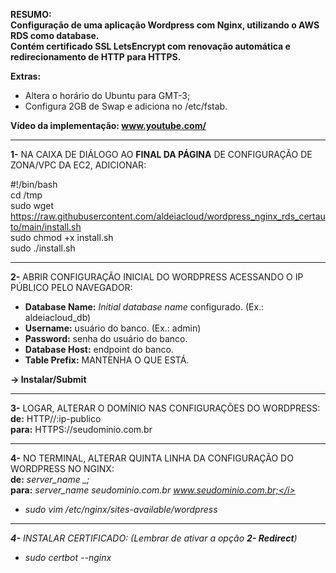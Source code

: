 <b>RESUMO: <br>Configuração de uma aplicação Wordpress com Nginx, utilizando o AWS RDS como database. <br>
Contém certificado SSL LetsEncrypt com renovação automática e redirecionamento de HTTP para HTTPS.</b>

 <b>Extras:</b>
  - Altera o horário do Ubuntu para GMT-3;
  - Configura 2GB de Swap e adiciona no /etc/fstab.

<b>Vídeo da implementação: www.youtube.com/</b>

------------------------------------------------------------------------------

<b>1-</b> NA CAIXA DE DIÁLOGO AO <b>FINAL DA PÁGINA</b> DE CONFIGURAÇÃO DE ZONA/VPC DA EC2, ADICIONAR:

#!/bin/bash<br>
cd /tmp<br>
sudo wget https://raw.githubusercontent.com/aldeiacloud/wordpress_nginx_rds_certauto/main/install.sh<br>
sudo chmod +x install.sh<br>
sudo ./install.sh<br>

------------------------------------------------------------------------------

<b>2-</b> ABRIR CONFIGURAÇÃO INICIAL DO WORDPRESS ACESSANDO O IP PÚBLICO PELO NAVEGADOR:

- <b>Database Name:</b> <i>Initial database name</i> configurado. (Ex.: aldeiacloud_db)<br>
- <b>Username:</b> usuário do banco. (Ex.: admin)<br>
- <b>Password:</b> senha do usuário do banco.<br>
- <b>Database Host:</b> endpoint do banco.<br>
- <b>Table Prefix:</b> MANTENHA O QUE ESTÁ.<br>

<b>-> Instalar/Submit</b>

------------------------------------------------------------------------------

<b>3-</b> LOGAR, ALTERAR O DOMÍNIO NAS CONFIGURAÇÕES DO WORDPRESS:<br>
<b>de:</b> HTTP//:ip-publico<br>
<b>para:</b> HTTPS://seudominio.com.br

------------------------------------------------------------------------------

<b>4-</b> NO TERMINAL, ALTERAR QUINTA LINHA DA CONFIGURAÇÃO DO WORDPRESS NO NGINX:<br>
<b>de:</b> <i>server_name _;</i><br>
<b>para:</b> <i>server_name seudominio.com.br www.seudominio.com.br;</i><br>
- sudo vim /etc/nginx/sites-available/wordpress

------------------------------------------------------------------------------

<b>4-</b> INSTALAR CERTIFICADO: (Lembrar de ativar a opção <b>2- Redirect</b>)
- sudo certbot --nginx
